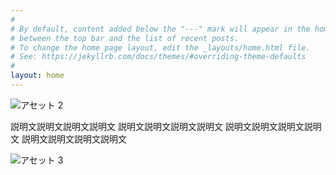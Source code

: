 ```yaml
---
#
# By default, content added below the "---" mark will appear in the home page
# between the top bar and the list of recent posts.
# To change the home page layout, edit the _layouts/home.html file.
# See: https://jekyllrb.com/docs/themes/#overriding-theme-defaults
#
layout: home
---
```


![アセット 2](https://user-images.githubusercontent.com/112707839/198043536-b2065bc5-d0b1-4ac7-bae1-70c7c15e603b.png)

説明文説明文説明文説明文
説明文説明文説明文説明文
説明文説明文説明文説明文
説明文説明文説明文説明文


![アセット 3](https://user-images.githubusercontent.com/112707839/198044311-dc3e9399-6d35-4ac5-9fe8-e2b88b642996.png)
